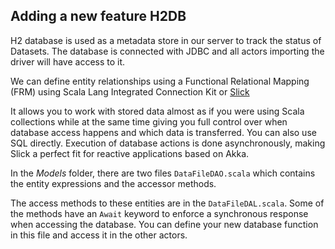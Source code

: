## Adding a new feature H2DB

H2 database is used as a metadata store in our server to track the status of Datasets.
The database is connected with JDBC and all actors importing the driver will have access to it. 

We can define entity relationships using a Functional Relational Mapping (FRM) using Scala Lang Integrated Connection Kit or [Slick](https://scala-slick.org/doc/3.3.3/introduction.html)

It allows you to work with stored data almost as if you were using Scala collections while at the same time giving you full control over when database access happens and which data is transferred. You can also use SQL directly. Execution of database actions is done asynchronously, making Slick a perfect fit for reactive applications based on Akka.

In the *Models* folder, there are two files `DataFileDAO.scala` which contains the entity expressions and the accessor methods.

The access methods to these entities are in the `DataFileDAL.scala`. Some of the methods have an `Await` keyword to enforce a synchronous response when accessing the database. You can define your new database function in this file and access it in the other actors. 
